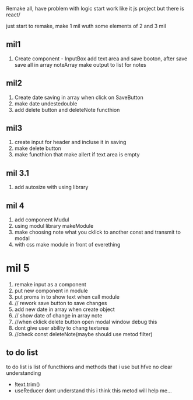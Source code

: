 <!-- OOO we start.....make git and everething is working, i think that i will die from old before its start working.

## mil1-3

1. create new branch mil1 to start working. Start to work with mil 1 to 3, because they are similar.
 mil 1 create components 
 1 div with 2 div - 1st for input, 2nd - for output

 ## inputBox
 in input block mix everething and create array of Notes

 take data from input send in App then send in OutputBox

 ## OutputBox

broke somthing, cant find try somenew metods rewrite 5-6 times everithing now there is big balagan, show only 1st note


 !!!! note make array in aray when update, check with shay, u have no ideas use Array.isArray to open my array in one level- bad design -->

 Remake all, have problem with logic start work like it js project but there is react/

 just start to remake, make 1 mil wuth some elements of 2 and 3 mil

 ## mil1

1. Create component - InputBox
add text area and save booton, after save save all in array noteArray
make output to list for notes

## mil2 
1. Create date saving in array when click on SaveButton
2. make date undestedouble
3. add delete button and deleteNote functhion 

## mil3 
1. create input for header and incluse it in saving
2. make delete button
3. make functhion that make allert if text area is empty

## mil 3.1
1. add autosize with using library

## mil 4
1. add component Mudul
2. using modul library makeModule
3. make choosing note what you cklick to another const and transmit to modal
4. with css make module in front of everething

# mil 5
1. remake input as a component
2. put new component in module
3. put proms in to show text when call module
4. // rework save button to save changes
5. add new date in array when create object
6. // show date of change in array note
7. //when cklick delete button open modal window debug this
8. dont give user ability to chang textarea
9. //check const deleteNote(maybe should use metod filter)
 


 ## to do list
 to do list is list of functhions and methods that i use but hfve no clear understanding
 - !text.trim()
 - useReducer dont understand this i think this metod will help me...